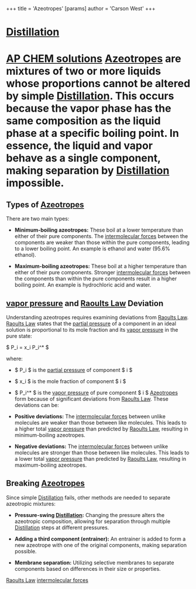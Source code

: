 +++
 title = 'Azeotropes'
[params]
	author = 'Carson West'
+++
# [Distillation](./../distillation/)
# [AP CHEM solutions](./../ap-chem-solutions/) [Azeotropes](./../azeotropes/) are mixtures of two or more liquids whose proportions cannot be altered by simple [Distillation](./../distillation/).  This occurs because the vapor phase has the same composition as the liquid phase at a specific boiling point.  In essence, the liquid and vapor behave as a single component, making separation by [Distillation](./../distillation/) impossible.

## Types of [Azeotropes](./../azeotropes/) 
There are two main types:

* **Minimum-boiling azeotropes:** These boil at a lower temperature than either of their pure components.  The [intermolecular forces](./../intermolecular-forces/) between the components are weaker than those within the pure components, leading to a lower boiling point.  An example is ethanol and water (95.6% ethanol).

* **Maximum-boiling azeotropes:** These boil at a higher temperature than either of their pure components.  Stronger [intermolecular forces](./../intermolecular-forces/) between the components than within the pure components result in a higher boiling point.  An example is hydrochloric acid and water.


## [vapor pressure](./../vapor-pressure/) and [Raoults Law](./../raoults-law/) Deviation

Understanding azeotropes requires examining deviations from [Raoults Law](./../raoults-law/).  [Raoults Law](./../raoults-law/) states that the [partial pressure](./../partial-pressure/) of a component in an ideal solution is proportional to its mole fraction and its [vapor pressure](./../vapor-pressure/) in the pure state:

 $ P_i = x_i P_i^* $ 

where:

*  $ P_i $  is the [partial pressure](./../partial-pressure/) of component  $ i $ 
*  $ x_i $  is the mole fraction of component  $ i $ 
*  $ P_i^* $  is the [vapor pressure](./../vapor-pressure/) of pure component  $ i $ 
 [Azeotropes](./../azeotropes/) form because of significant deviations from [Raoults Law](./../raoults-law/).  These deviations can be:

* **Positive deviations:**  The [intermolecular forces](./../intermolecular-forces/) between unlike molecules are weaker than those between like molecules.  This leads to a higher total [vapor pressure](./../vapor-pressure/) than predicted by [Raoults Law](./../raoults-law/), resulting in minimum-boiling azeotropes.

* **Negative deviations:** The [intermolecular forces](./../intermolecular-forces/) between unlike molecules are stronger than those between like molecules. This leads to a lower total [vapor pressure](./../vapor-pressure/) than predicted by [Raoults Law](./../raoults-law/), resulting in maximum-boiling azeotropes.


## Breaking [Azeotropes](./../azeotropes/) 
Since simple [Distillation](./../distillation/) fails, other methods are needed to separate azeotropic mixtures:

* **Pressure-swing [Distillation](./../distillation/):** Changing the pressure alters the azeotropic composition, allowing for separation through multiple [Distillation](./../distillation/) steps at different pressures.

* **Adding a third component (entrainer):** An entrainer is added to form a new azeotrope with one of the original components, making separation possible.

* **Membrane separation:**  Utilizing selective membranes to separate components based on differences in their size or properties.


[Raoults Law](./../raoults-law/)  [intermolecular forces](./../intermolecular-forces/)